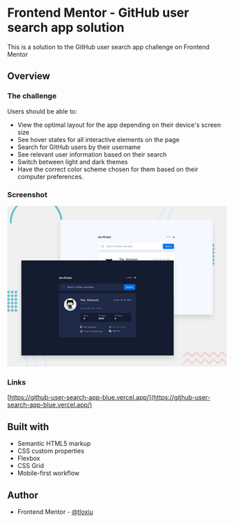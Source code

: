 # Frontend Mentor - GitHub user search app solution

This is a solution to the GitHub user search app challenge on Frontend Mentor


## Overview

### The challenge

Users should be able to:

- View the optimal layout for the app depending on their device's screen size
- See hover states for all interactive elements on the page
- Search for GitHub users by their username
- See relevant user information based on their search
- Switch between light and dark themes
- Have the correct color scheme chosen for them based on their computer preferences.

### Screenshot

![](/preview/preview.jpg)

### Links

[https://github-user-search-app-blue.vercel.app/](https://github-user-search-app-blue.vercel.app/)

## Built with

- Semantic HTML5 markup
- CSS custom properties
- Flexbox
- CSS Grid
- Mobile-first workflow

## Author

- Frontend Mentor - [@tloxiu](https://www.frontendmentor.io/profile/tloxiu)
